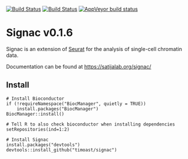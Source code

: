 [![Build Status](https://dev.azure.com/timstuart/timstuart/_apis/build/status/timoast.signac?branchName=master&jobName=macOS_Mojave)](https://dev.azure.com/timstuart/timstuart/_build/latest?definitionId=1&branchName=master)
[![Build Status](https://dev.azure.com/timstuart/timstuart/_apis/build/status/timoast.signac?branchName=master&jobName=Ubuntu_1804)](https://dev.azure.com/timstuart/timstuart/_build/latest?definitionId=1&branchName=master)
[![AppVeyor build status](https://ci.appveyor.com/api/projects/status/github/timoast/signac?svg=true)](https://ci.appveyor.com/project/timoast/signac)
# Signac v0.1.6

Signac is an extension of [Seurat](https://satijalab.org/seurat) for the analysis of single-cell chromatin data.

Documentation can be found at https://satijalab.org/signac/

## Install

```{r}
# Install Bioconductor
if (!requireNamespace("BiocManager", quietly = TRUE))
    install.packages("BiocManager")
BiocManager::install()

# Tell R to also check bioconductor when installing dependencies
setRepositories(ind=1:2)

# Install Signac
install.packages("devtools")
devtools::install_github("timoast/signac")
```
